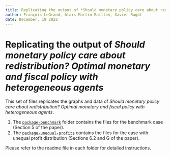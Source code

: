 ```yaml
---
title: Replicating the output of *Should monetary policy care about redistribution? Optimal monetary and fiscal policy with heterogeneous agents* 
author: François LeGrand, Alaïs Martin-Baillon, Xavier Ragot
date: December, 19 2022
---
```

Replicating the output of *Should monetary policy care about redistribution? Optimal monetary and fiscal policy with heterogeneous agents*
===============
This set of files replicates the graphs and data of *Should monetary policy care about redistribution? Optimal monetary and fiscal policy with heterogeneous agents*. 



1. The [`package-benchmark`](./package-benchmark/) folder contains the files for the benchmark case (Section 5 of the paper).
2. The [`package-unequal-profits`](./package-unequal-profits/) contains the files for the case with unequal profit distribution (Sections 6.2 and G of the paper).
   
Please refer to the readme file in each folder for detailed instructions.
